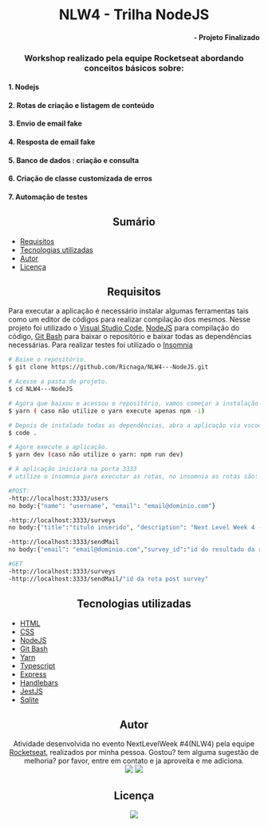 # <center> NLW4 - Trilha NodeJS </center>

#### <div align="right">- Projeto Finalizado <div>

### <center> Workshop realizado pela equipe Rocketseat abordando conceitos básicos sobre: </center>

#### 1. Nodejs
#### 2. Rotas de criação e listagem de conteúdo
#### 3. Envio de email fake
#### 4. Resposta de email fake
#### 5. Banco de dados : criação e consulta
#### 6. Criação de classe customizada de erros
#### 7. Automação de testes


## <center> Sumário </center>
<!--ts-->
   - [Requisitos](#<center>Requisitos</center>)
   - [Tecnologias utilizadas](#<center>Tecnologias-utilizadas</center>)
   - [Autor](#<center>Autor</center>)
   - [Licença](#<center>Licença</center>)
<!--te-->
## <center>Requisitos</center>
Para executar a aplicação é necessário instalar algumas ferramentas tais como um editor de códigos para realizar compilação dos mesmos. Nesse projeto foi utilizado o [Visual Studio Code](https://code.visualstudio.com/), [NodeJS](https://nodejs.org/en/) para compilação do código, [Git Bash](https://gitforwindows.org/) para baixar o repositório e baixar todas as dependências necessárias. Para realizar testes foi utilizado o [Insomnia](https://insomnia.rest/download/)

```bash
# Baixe o repositório.
$ git clone https://github.com/Ricnaga/NLW4---NodeJS.git

# Acesse a pasta do projeto.
$ cd NLW4---NodeJS

# Agora que baixou e acessou o repositório, vamos começar a instalação das dependências.
$ yarn ( caso não utilize o yarn execute apenas npm -i)

# Depois de instalado todas as dependências, abra a aplicação via vscode
$ code .

# Agore execute a aplicação.
$ yarn dev (caso não utilize o yarn: npm run dev)

# A aplicação iniciará na porta 3333 
# utilize o insomnia para executar as rotas, no insomnia as rotas são:

#POST:
-http://localhost:3333/users
no body:{"name": "username", "email": "email@dominio.com"}

-http://localhost:3333/surveys
no body:{"title":"titulo inserido", "description": "Next Level Week 4 - 2021"}

-http://localhost:3333/sendMail
no body:{"email": "email@dominio.com","survey_id":"id do resultado da rota acima"}

#GET
-http://localhost:3333/surveys
-http://localhost:3333/sendMail/"id da rota post survey"
```

##  <center>Tecnologias utilizadas</center>
- [HTML](https://www.w3.org/HTML)
- [CSS](https://www.w3.org/Style/CSS/)
- [NodeJS](https://nodejs.org/en/)
- [Git Bash](https://gitforwindows.org/)
- [Yarn](https://yarnpkg.com/getting-started/install)
- [Typescript](https://www.typescriptlang.org/)
- [Express](https://expressjs.com/pt-br/starter/installing.html)
- [Handlebars](https://handlebarsjs.com/)
- [JestJS](https://jestjs.io/)
- [Sqlite](https://www.nodenpm.com/sqlite-async/package.html)


## <center>Autor</center>
<center>Atividade desenvolvida no evento NextLevelWeek #4(NLW4) pela equipe <a href="https://rocketseat.com.br/">Rocketseat</a>, realizados por minha pessoa.
Gostou? tem alguma sugestão de melhoria? por favor, entre em contato e ja aproveita e me adiciona.<br>
<a href="https://www.linkedin.com/in/ricardo-nagatomy-56553254"><img src="https://img.shields.io/badge/-RicardoNaga-blue?style=flat-square&logo=Linkedin&logoColor=white"></a>
<a href="https://app.rocketseat.com.br/me/ricardo-nagatomy-08130"><img src="https://img.shields.io/badge/-Rocketseat-000?style=flat-square&logo=&logoColor=white"></a>
</center>

## <center>Licença</center>

<center> <img src="https://img.shields.io/github/license/Ricnaga/NLW4---NodeJS?style=for-the-badge"/> </center>